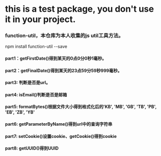 # this is a test package, you don't use it in your project.

### function-util，本仓库为本人收集的js util工具方法。

npm install function-util --save

#### part1：getFirstDate()得到某天的0点0分0秒1毫秒。

#### part2：getFinalDate()得到某天的23点59分59秒999毫秒。

#### part3: 判断是否是url。

#### part4: isEmail()判断是否是邮箱

#### part5: formatBytes()根据文件大小得到格式化后的'KB', 'MB', 'GB', 'TB', 'PB', 'EB', 'ZB', 'YB'

#### part6: getParameterByName()得到url中的查询字符串

#### part7: setCookie()设置cookie、getCookie()得到cookie

#### part8: getUUID()得到UUID
